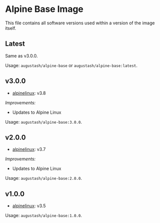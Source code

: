 # Alpine Base Image

This file contains all software versions used within a version of the image itself.

## Latest

Same as v3.0.0.

Usage: `augustash/alpine-base` or `augustash/alpine-base:latest`.

## v3.0.0

- [alpinelinux](https://github.com/alpinelinux): v3.8

*Improvements:*

- Updates to Alpine Linux

Usage: `augustash/alpine-base:3.0.0`.

## v2.0.0

- [alpinelinux](https://github.com/alpinelinux): v3.7

*Improvements:*

- Updates to Alpine Linux

Usage: `augustash/alpine-base:2.0.0`.

## v1.0.0

- [alpinelinux](https://github.com/alpinelinux): v3.5

Usage: `augustash/alpine-base:1.0.0`.
